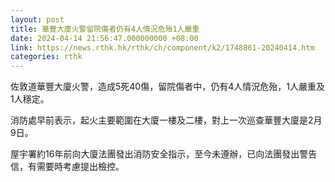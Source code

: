 ```yaml
---
layout: post
title: 華豐大廈火警留院傷者仍有4人情況危殆1人嚴重
date: 2024-04-14 21:56:47.000000000 +08:00
link: https://news.rthk.hk/rthk/ch/component/k2/1748861-20240414.htm
categories: rthk
---
```


佐敦道華豐大廈火警，造成5死40傷，留院傷者中，仍有4人情況危殆，1人嚴重及1人穩定。

消防處早前表示，起火主要範圍在大廈一樓及二樓，對上一次巡查華豐大廈是2月9日。

屋宇署約16年前向大廈法團發出消防安全指示，至今未遵辦，已向法團發出警告信，有需要時考慮提出檢控。
